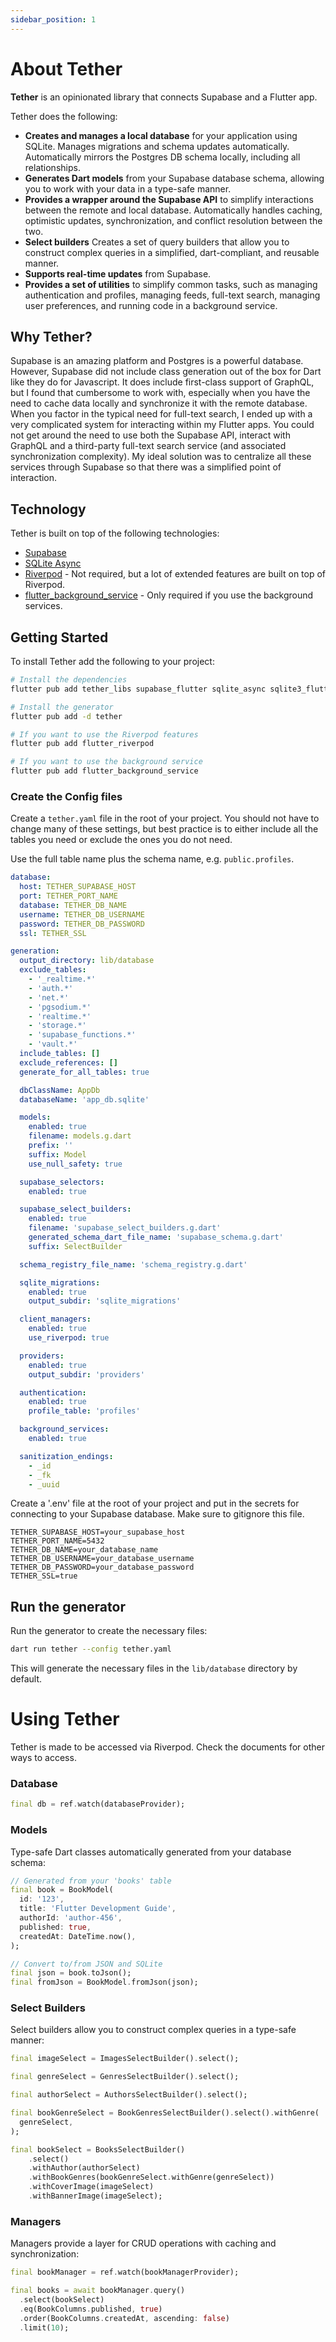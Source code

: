 ```yaml
---
sidebar_position: 1
---
```


# About Tether

**Tether** is an opinionated library that connects Supabase and a Flutter app.

Tether does the following:

- **Creates and manages a local database** for your application using SQLite.
  Manages migrations and schema updates automatically. Automatically mirrors the
  Postgres DB schema locally, including all relationships.
- **Generates Dart models** from your Supabase database schema, allowing you to
  work with your data in a type-safe manner.
- **Provides a wrapper around the Supabase API** to simplify interactions
  between the remote and local database. Automatically handles caching,
  optimistic updates, synchronization, and conflict resolution between the two.
- **Select builders** Creates a set of query builders that allow you to
  construct complex queries in a simplified, dart-compliant, and reusable
  manner.
- **Supports real-time updates** from Supabase.
- **Provides a set of utilities** to simplify common tasks, such as managing
  authentication and profiles, managing feeds, full-text search, managing user
  preferences, and running code in a background service.

## Why Tether?

Supabase is an amazing platform and Postgres is a powerful database. However,
Supabase did not include class generation out of the box for Dart like they do
for Javascript. It does include first-class support of GraphQL, but I found that
cumbersome to work with, especially when you have the need to cache data locally
and synchronize it with the remote database. When you factor in the typical need
for full-text search, I ended up with a very complicated system for interacting
within my Flutter apps. You could not get around the need to use both the
Supabase API, interact with GraphQL and a third-party full-text search service
(and associated synchronization complexity). My ideal solution was to centralize
all these services through Supabase so that there was a simplified point of
interaction.

## Technology

Tether is built on top of the following technologies:

- [Supabase](https://supabase.com/)
- [SQLite Async](https://pub.dev/packages/sqlite_async)
- [Riverpod](https://riverpod.dev/) \- Not required\, but a lot of extended
  features are built on top of Riverpod.
- [flutter\_background\_service](https://pub.dev/packages/flutter_background_service) -
  Only required if you use the background services.

## Getting Started

To install Tether add the following to your project:

```bash
# Install the dependencies
flutter pub add tether_libs supabase_flutter sqlite_async sqlite3_flutter_libs supabase equatable uuid

# Install the generator
flutter pub add -d tether

# If you want to use the Riverpod features
flutter pub add flutter_riverpod

# If you want to use the background service
flutter pub add flutter_background_service
```

### Create the Config files

Create a `tether.yaml` file in the root of your project. You should not have to
change many of these settings, but best practice is to either include all the
tables you need or exclude the ones you do not need.

Use the full table name plus the schema name, e.g. `public.profiles`.

```yaml
database:
  host: TETHER_SUPABASE_HOST 
  port: TETHER_PORT_NAME 
  database: TETHER_DB_NAME 
  username: TETHER_DB_USERNAME 
  password: TETHER_DB_PASSWORD 
  ssl: TETHER_SSL 

generation:
  output_directory: lib/database
  exclude_tables:
    - '_realtime.*'
    - 'auth.*'
    - 'net.*'
    - 'pgsodium.*'
    - 'realtime.*'
    - 'storage.*'
    - 'supabase_functions.*'
    - 'vault.*'
  include_tables: []
  exclude_references: []
  generate_for_all_tables: true

  dbClassName: AppDb
  databaseName: 'app_db.sqlite'

  models:
    enabled: true 
    filename: models.g.dart
    prefix: ''
    suffix: Model
    use_null_safety: true

  supabase_selectors:
    enabled: true 

  supabase_select_builders:
    enabled: true 
    filename: 'supabase_select_builders.g.dart'
    generated_schema_dart_file_name: 'supabase_schema.g.dart'
    suffix: SelectBuilder

  schema_registry_file_name: 'schema_registry.g.dart'

  sqlite_migrations:
    enabled: true 
    output_subdir: 'sqlite_migrations'

  client_managers:
    enabled: true 
    use_riverpod: true

  providers:
    enabled: true 
    output_subdir: 'providers'

  authentication:
    enabled: true
    profile_table: 'profiles' 

  background_services:
    enabled: true

  sanitization_endings:
    - _id
    - _fk
    - _uuid
```

Create a '.env' file at the root of your project and put in the secrets for
connecting to your Supabase database. Make sure to gitignore this file.

```env
TETHER_SUPABASE_HOST=your_supabase_host
TETHER_PORT_NAME=5432
TETHER_DB_NAME=your_database_name
TETHER_DB_USERNAME=your_database_username
TETHER_DB_PASSWORD=your_database_password
TETHER_SSL=true
```

## Run the generator

Run the generator to create the necessary files:

```bash
dart run tether --config tether.yaml
```

This will generate the necessary files in the `lib/database` directory by
default.

# Using Tether

Tether is made to be accessed via Riverpod. Check the documents for other ways
to access.

### Database

```dart
final db = ref.watch(databaseProvider);
```

### Models

Type-safe Dart classes automatically generated from your database schema:

```dart
// Generated from your 'books' table
final book = BookModel(
  id: '123',
  title: 'Flutter Development Guide',
  authorId: 'author-456',
  published: true,
  createdAt: DateTime.now(),
);

// Convert to/from JSON and SQLite
final json = book.toJson();
final fromJson = BookModel.fromJson(json);
```

### Select Builders

Select builders allow you to construct complex queries in a type-safe manner:

```dart
final imageSelect = ImagesSelectBuilder().select();

final genreSelect = GenresSelectBuilder().select();

final authorSelect = AuthorsSelectBuilder().select();

final bookGenreSelect = BookGenresSelectBuilder().select().withGenre(
  genreSelect,
);

final bookSelect = BooksSelectBuilder()
    .select()
    .withAuthor(authorSelect)
    .withBookGenres(bookGenreSelect.withGenre(genreSelect))
    .withCoverImage(imageSelect)
    .withBannerImage(imageSelect);
```

### Managers

Managers provide a layer for CRUD operations with caching and synchronization:

```dart
final bookManager = ref.watch(bookManagerProvider);

final books = await bookManager.query()
  .select(bookSelect)
  .eq(BookColumns.published, true)
  .order(BookColumns.createdAt, ascending: false)
  .limit(10);
```
